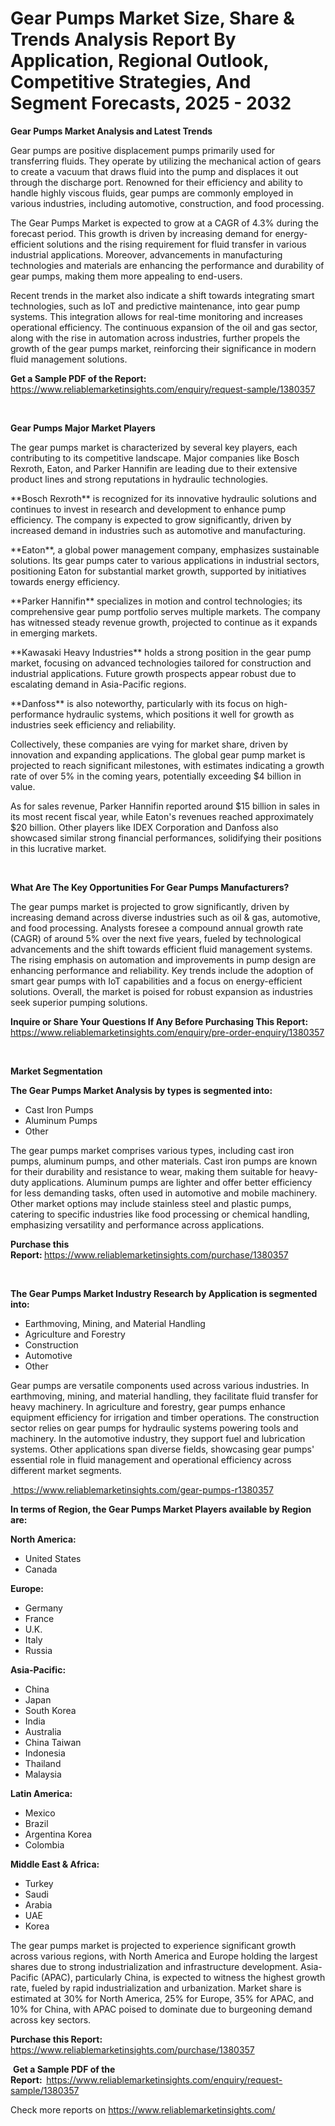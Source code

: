 <p><h1>Gear Pumps Market Size, Share & Trends Analysis Report By Application, Regional Outlook, Competitive Strategies, And Segment Forecasts, 2025 - 2032</h1></p><p><strong>Gear Pumps Market Analysis and Latest Trends</strong></p>
<p><p>Gear pumps are positive displacement pumps primarily used for transferring fluids. They operate by utilizing the mechanical action of gears to create a vacuum that draws fluid into the pump and displaces it out through the discharge port. Renowned for their efficiency and ability to handle highly viscous fluids, gear pumps are commonly employed in various industries, including automotive, construction, and food processing.</p><p>The Gear Pumps Market is expected to grow at a CAGR of 4.3% during the forecast period. This growth is driven by increasing demand for energy-efficient solutions and the rising requirement for fluid transfer in various industrial applications. Moreover, advancements in manufacturing technologies and materials are enhancing the performance and durability of gear pumps, making them more appealing to end-users. </p><p>Recent trends in the market also indicate a shift towards integrating smart technologies, such as IoT and predictive maintenance, into gear pump systems. This integration allows for real-time monitoring and increases operational efficiency. The continuous expansion of the oil and gas sector, along with the rise in automation across industries, further propels the growth of the gear pumps market, reinforcing their significance in modern fluid management solutions.</p></p>
<p><strong>Get a Sample PDF of the Report:&nbsp;</strong> <a href="https://www.reliablemarketinsights.com/enquiry/request-sample/1380357?utm_campaign=3517&utm_medium=2&utm_source=Github&utm_content=ia&utm_term=11042025&utm_id=gear-pumps">https://www.reliablemarketinsights.com/enquiry/request-sample/1380357</a></p>
<p>&nbsp;</p>
<p><strong>Gear Pumps Major Market Players</strong></p>
<p><p>The gear pumps market is characterized by several key players, each contributing to its competitive landscape. Major companies like Bosch Rexroth, Eaton, and Parker Hannifin are leading due to their extensive product lines and strong reputations in hydraulic technologies. </p><p>**Bosch Rexroth** is recognized for its innovative hydraulic solutions and continues to invest in research and development to enhance pump efficiency. The company is expected to grow significantly, driven by increased demand in industries such as automotive and manufacturing.</p><p>**Eaton**, a global power management company, emphasizes sustainable solutions. Its gear pumps cater to various applications in industrial sectors, positioning Eaton for substantial market growth, supported by initiatives towards energy efficiency.</p><p>**Parker Hannifin** specializes in motion and control technologies; its comprehensive gear pump portfolio serves multiple markets. The company has witnessed steady revenue growth, projected to continue as it expands in emerging markets.</p><p>**Kawasaki Heavy Industries** holds a strong position in the gear pump market, focusing on advanced technologies tailored for construction and industrial applications. Future growth prospects appear robust due to escalating demand in Asia-Pacific regions.</p><p>**Danfoss** is also noteworthy, particularly with its focus on high-performance hydraulic systems, which positions it well for growth as industries seek efficiency and reliability. </p><p>Collectively, these companies are vying for market share, driven by innovation and expanding applications. The global gear pump market is projected to reach significant milestones, with estimates indicating a growth rate of over 5% in the coming years, potentially exceeding $4 billion in value.</p><p>As for sales revenue, Parker Hannifin reported around $15 billion in sales in its most recent fiscal year, while Eaton's revenues reached approximately $20 billion. Other players like IDEX Corporation and Danfoss also showcased similar strong financial performances, solidifying their positions in this lucrative market.</p></p>
<p>&nbsp;</p>
<p><strong>What Are The Key Opportunities For Gear Pumps Manufacturers?</strong></p>
<p><p>The gear pumps market is projected to grow significantly, driven by increasing demand across diverse industries such as oil & gas, automotive, and food processing. Analysts foresee a compound annual growth rate (CAGR) of around 5% over the next five years, fueled by technological advancements and the shift towards efficient fluid management systems. The rising emphasis on automation and improvements in pump design are enhancing performance and reliability. Key trends include the adoption of smart gear pumps with IoT capabilities and a focus on energy-efficient solutions. Overall, the market is poised for robust expansion as industries seek superior pumping solutions.</p></p>
<p><strong>Inquire or Share Your Questions If Any Before Purchasing This Report:</strong> <a href="https://www.reliablemarketinsights.com/enquiry/pre-order-enquiry/1380357?utm_campaign=3517&utm_medium=2&utm_source=Github&utm_content=ia&utm_term=11042025&utm_id=gear-pumps">https://www.reliablemarketinsights.com/enquiry/pre-order-enquiry/1380357</a></p>
<p>&nbsp;</p>
<p><strong>Market Segmentation</strong></p>
<p><strong>The Gear Pumps Market Analysis by types is segmented into:</strong></p>
<p><ul><li>Cast Iron Pumps</li><li>Aluminum Pumps</li><li>Other</li></ul></p>
<p><p>The gear pumps market comprises various types, including cast iron pumps, aluminum pumps, and other materials. Cast iron pumps are known for their durability and resistance to wear, making them suitable for heavy-duty applications. Aluminum pumps are lighter and offer better efficiency for less demanding tasks, often used in automotive and mobile machinery. Other market options may include stainless steel and plastic pumps, catering to specific industries like food processing or chemical handling, emphasizing versatility and performance across applications.</p></p>
<p><strong>Purchase this Report:&nbsp;</strong><a href="https://www.reliablemarketinsights.com/purchase/1380357?utm_campaign=3517&utm_medium=2&utm_source=Github&utm_content=ia&utm_term=11042025&utm_id=gear-pumps">https://www.reliablemarketinsights.com/purchase/1380357</a></p>
<p>&nbsp;</p>
<p><strong>The Gear Pumps Market Industry Research by Application is segmented into:</strong></p>
<p><ul><li>Earthmoving, Mining, and Material Handling</li><li>Agriculture and Forestry</li><li>Construction</li><li>Automotive</li><li>Other</li></ul></p>
<p><p>Gear pumps are versatile components used across various industries. In earthmoving, mining, and material handling, they facilitate fluid transfer for heavy machinery. In agriculture and forestry, gear pumps enhance equipment efficiency for irrigation and timber operations. The construction sector relies on gear pumps for hydraulic systems powering tools and machinery. In the automotive industry, they support fuel and lubrication systems. Other applications span diverse fields, showcasing gear pumps' essential role in fluid management and operational efficiency across different market segments.</p></p>
<p><a href="https://www.reliablemarketinsights.com/gear-pumps-r1380357?utm_campaign=3517&utm_medium=2&utm_source=Github&utm_content=ia&utm_term=11042025&utm_id=gear-pumps">&nbsp;https://www.reliablemarketinsights.com/gear-pumps-r1380357</a></p>
<p><strong>In terms of Region, the Gear Pumps Market Players available by Region are:</strong></p>
<p>
    <p> <strong> North America: </strong>
        <ul>
            <li>United States</li>
            <li>Canada</li>
        </ul>
        </p> 
    <p> <strong> Europe: </strong>
        <ul>
            <li>Germany</li>
            <li>France</li>
            <li>U.K.</li>
            <li>Italy</li>
            <li>Russia</li>
        </ul>
        </p> 
    <p> <strong> Asia-Pacific: </strong>
        <ul>
            <li>China</li>
            <li>Japan</li>
            <li>South Korea</li>
            <li>India</li>
            <li>Australia</li>
            <li>China Taiwan</li>
            <li>Indonesia</li>
            <li>Thailand</li>
            <li>Malaysia</li>
        </ul>
        </p> 
    <p> <strong> Latin America: </strong>
        <ul>
            <li>Mexico</li>
            <li>Brazil</li>
            <li>Argentina Korea</li>
            <li>Colombia</li>
        </ul>
        </p> 
    <p> <strong> Middle East & Africa: </strong>
        <ul>
            <li>Turkey</li>
            <li>Saudi</li>
            <li>Arabia</li>
            <li>UAE</li>
            <li>Korea</li>
        </ul>
    </p>
    </p>
<p><p>The gear pumps market is projected to experience significant growth across various regions, with North America and Europe holding the largest shares due to strong industrialization and infrastructure development. Asia-Pacific (APAC), particularly China, is expected to witness the highest growth rate, fueled by rapid industrialization and urbanization. Market share is estimated at 30% for North America, 25% for Europe, 35% for APAC, and 10% for China, with APAC poised to dominate due to burgeoning demand across key sectors.</p></p>
<p><strong>Purchase this Report: </strong><a href="https://www.reliablemarketinsights.com/purchase/1380357?utm_campaign=3517&utm_medium=2&utm_source=Github&utm_content=ia&utm_term=11042025&utm_id=gear-pumps">https://www.reliablemarketinsights.com/purchase/1380357</a></p>
<p>&nbsp;<strong>Get a Sample PDF of the Report:&nbsp;&nbsp;</strong><a href="https://www.reliablemarketinsights.com/enquiry/request-sample/1380357?utm_campaign=3517&utm_medium=2&utm_source=Github&utm_content=ia&utm_term=11042025&utm_id=gear-pumps">https://www.reliablemarketinsights.com/enquiry/request-sample/1380357</a></p>
<p><strong></strong></p>
<p>Check more reports on <a href="https://www.reliablemarketinsights.com/?utm_campaign=3517&utm_medium=2&utm_source=Github&utm_content=ia&utm_term=11042025&utm_id=gear-pumps">https://www.reliablemarketinsights.com/</a></p>